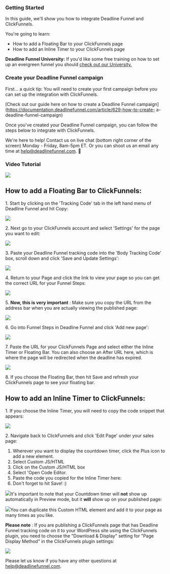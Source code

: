 ### Getting Started

In this guide, we'll show you how to integrate Deadline Funnel and
ClickFunnels.

You're going to learn:

  * How to add a Floating Bar to your ClickFunnels page
  * How to add an Inline Timer to your ClickFunnels page

**Deadline Funnel University:** If you'd like some free training on how to set
up an evergreen funnel you should [check out our
University.](https://university.deadlinefunnel.com/)

###  Create your Deadline Funnel campaign

First... a quick tip: You will need to create your first campaign before you
can set up the integration with ClickFunnels.

[Check out our guide here on how to create a Deadline Funnel
campaign](https://documentation.deadlinefunnel.com/article/629-how-to-create-
a-deadline-funnel-campaign)

Once you've created your Deadline Funnel campaign, you can follow the steps
below to integrate with ClickFunnels.

We're here to help! Contact us on live chat (bottom right corner of the
screen) Monday - Friday, 8am-5pm ET. Or you can shoot us an email any time at
help@deadlinefunnel.com. 🙂

###

### Video Tutorial

![](https://fast.wistia.com/embed/medias/bn16huqt4h/swatch)

## How to add a Floating Bar to ClickFunnels:

1\. Start by clicking on the 'Tracking Code' tab in the left hand menu of Deadline Funnel and hit Copy: 

![](https://s3.amazonaws.com/helpscout.net/docs/assets/53974d6ce4b0c76107b109d1/images/5a7b84f70428634376cfec58/file-nCV9LRDZSb.png)

2\. Next go to your ClickFunnels account and select 'Settings' for the page you want to edit: 

![](https://s3.amazonaws.com/helpscout.net/docs/assets/53974d6ce4b0c76107b109d1/images/5a29cb5b0428631b6b6dc1bc/file-VycpQxdgex.png)

3\. Paste your Deadline Funnel tracking code into the 'Body Tracking Code' box, scroll down and click 'Save and Update Settings': 

![](https://s3.amazonaws.com/helpscout.net/docs/assets/53974d6ce4b0c76107b109d1/images/58e6823d2c7d3a52b42f445f/file-mr5oXBPOEF.png)

4\. Return to your Page and click the link to view your page so you can get the correct URL for your Funnel Steps: 

![](https://s3.amazonaws.com/helpscout.net/docs/assets/53974d6ce4b0c76107b109d1/images/5a29cbc32c7d3a1a640cb5cf/file-8uyrmhTYNd.png)

5\. **Now, this is very important** : Make sure you copy the URL from the address bar when you are actually viewing the published page: 

![](https://s3.amazonaws.com/helpscout.net/docs/assets/53974d6ce4b0c76107b109d1/images/58e68313dd8c8e5c57312e82/file-E6oZvMc5cm.png)

6\. Go into Funnel Steps in Deadline Funnel and click 'Add new page': 

![](https://s3.amazonaws.com/helpscout.net/docs/assets/53974d6ce4b0c76107b109d1/images/5c783cc32c7d3a0cb932156e/file-CSY1nyRU1d.png)

7\. Paste the URL for your ClickFunnels Page and select either the Inline Timer or Floating Bar. You can also choose an After URL here, which is where the page will be redirected when the deadline has expired. 

![](https://s3.amazonaws.com/helpscout.net/docs/assets/53974d6ce4b0c76107b109d1/images/5c783c362c7d3a0cb932155e/file-JDPyIgnWsG.png)

8\. If you choose the Floating Bar, then hit Save and refresh your ClickFunnels page to see your floating bar. 
       

## How to add an Inline Timer to ClickFunnels:

1\. If you choose the Inline Timer, you will need to copy the code snippet that appears: 

![](https://s3.amazonaws.com/helpscout.net/docs/assets/53974d6ce4b0c76107b109d1/images/5c783cd22c7d3a0cb9321570/file-hMgAYWDhqC.png)

2\. Navigate back to ClickFunnels and click 'Edit Page' under your sales page: 

  1. Wherever you want to display the countdown timer, click the Plus icon to add a new element.
  2. Select Custom JS/HTML
  3. Click on the Custom JS/HTML box
  4. Select 'Open Code Editor. 
  5. Paste the code you copied for the Inline Timer here:
  6. Don't forget to hit Save! :)

![](https://s3.amazonaws.com/helpscout.net/docs/assets/53974d6ce4b0c76107b109d1/images/595d5eb70428637ff8d4538b/file-AFD0Oa2A77.gif)It's important to note that your Countdown timer will **not**
show up automatically in Preview mode, but it **will** show up on your
published page:

![](https://s3.amazonaws.com/helpscout.net/docs/assets/53974d6ce4b0c76107b109d1/images/59271db62c7d3a074e8ad1fd/file-kwicKDaWnv.png)You can duplicate this Custom HTML element and add it to your
page as many times as you like.

**Please note** : If you are publishing a ClickFunnels page that has Deadline
Funnel tracking code on it to your WordPress site using the ClickFunnels
plugin, you need to choose the "Download & Display" setting for "Page Display
Method" in the ClickFunnels plugin settings:

![](https://s3.amazonaws.com/helpscout.net/docs/assets/53974d6ce4b0c76107b109d1/images/5941a27804286305c68d163c/file-GSejrTXqo3.png)

Please let us know if you have any other questions at
[help@deadlinefunnel.com](mailto:mailto:help@deadlinefunnel.com).

